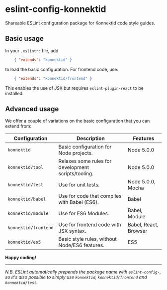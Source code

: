 eslint-config-konnektid
=======================

Shareable ESLint configuration package for Konnektid code style guides.

Basic usage
-----------

In your `.eslintrc` file, add

```json
    { "extends": "konnektid" }
```

to load the basic configuration. For frontend code, use:

```json
    { "extends": "konnektid/frontend" }
```

This enables the use of JSX but requires `eslint-plugin-react` to be installed.

Advanced usage
--------------

We offer a couple of variations on the basic configuration that you can extend from:

| Configuration        | Description                                         | Features              |
|----------------------|-----------------------------------------------------|-----------------------|
| `konnektid`          | Basic configuration for Node projects.              | Node 5.0.0            |
| `konnektid/tool`     | Relaxes some rules for development scripts/tooling. | Node 5.0.0            |
| `konnektid/test`     | Use for unit tests.                                 | Node 5.0.0, Mocha     |
| `konnektid/babel`    | Use for code that compiles with Babel (ES6).        | Babel                 |
| `konnektid/module`   | Use for ES6 Modules.                                | Babel, Module         |
| `konnektid/frontend` | Use for frontend code with JSX syntax.              | Babel, React, Browser |
| `konnektid/es5`      | Basic style rules, without Node/ES6 features.       | ES5                   |

**Happy coding!**

--------------------

*N.B. ESLint automatically prepends the package name with `eslint-config-`, so it's also possible
to simply use `konnektid`, `konnektid/frontend` and `konnektid/test`.*
